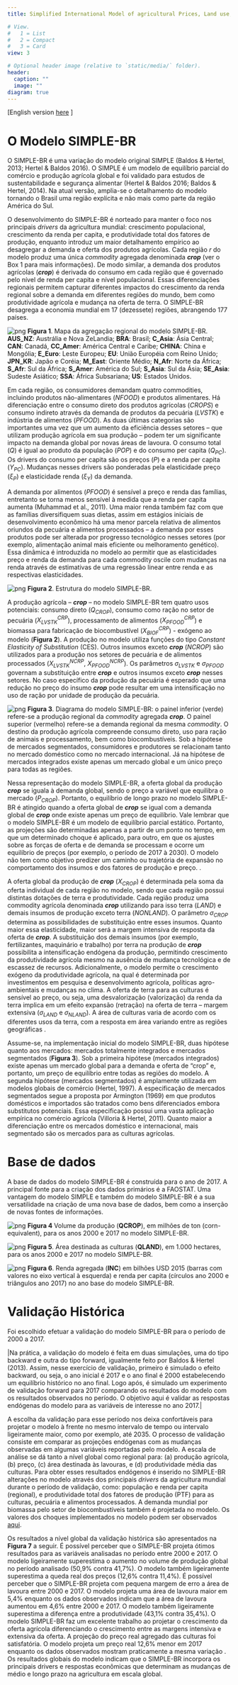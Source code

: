 ```yaml
---
title: Simplified International Model of agricultural Prices, Land use, and the Environment - Brazil

# View.
#   1 = List
#   2 = Compact
#   3 = Card
view: 3

# Optional header image (relative to `static/media/` folder).
header:
  caption: ""
  image: ""
diagram: true
---
```

[English version [here](http://cicerolima.com/SIMPLEBR-eng/) ]

# O Modelo SIMPLE-BR
O SIMPLE-BR é uma variação do modelo original SIMPLE (Baldos & Hertel, 2013; Hertel & Baldos 2016). O SIMPLE é um modelo de equilíbrio parcial do comércio e produção agrícola global e foi validado para estudos de sustentabilidade e segurança alimentar (Hertel & Baldos 2016; Baldos & Hertel, 2014). Na atual versão, amplia-se o detalhamento do modelo tornando o Brasil uma região explícita e não mais como parte da região América do Sul.

O desenvolvimento do SIMPLE-BR é norteado para manter o foco nos principais *drivers* da agricultura mundial: crescimento populacional, crescimento da renda per capita, e produtividade total dos fatores de produção, enquanto introduz um maior detalhamento empírico ao desagregar a demanda e oferta dos produtos agrícolas. Cada região $r$ do modelo produz uma única *commodity* agregada denominada ***crop*** (ver o Box 1 para mais informações). De modo similar, a demanda dos produtos agrícolas (***crop***) é derivada do consumo em cada região que é governado pelo nível de renda per capita e nível populacional. Essas diferenciações regionais permitem capturar diferentes impactos do crescimento da renda regional sobre a demanda em diferentes regiões do mundo, bem como produtividade agrícola e mudança na oferta de terra. O SIMPLE-BR desagrega a economia mundial em 17 (dezessete) regiões, abrangendo 177 países.

![png](/img/SIMPLE17.png)
**Figura 1**. Mapa da agregação regional do modelo SIMPLE-BR. **AUS_NZ**: Austrália e Nova ZeLandia; **BRA**: Brasil; **C_Asia**: Ásia Central; **CAN**: Canadá, **CC_Amer**: América Central e Caribe; **CHINA**: China e Mongólia; **E_Euro**: Leste Europeu; **EU**: União Européia com Reino Unido; **JPN_KR**: Japão e Coréia; **M_East**: Oriente Médio; **N_Afr**: Norte da África; **S_Afr**: Sul da África; **S_Amer**: América do Sul; **S_Asia**: Sul da Ásia; **SE_Asia**: Sudeste Asiático; **SSA**: África Subsariana; **US**: Estados Unidos.

Em cada região, os consumidores demandam quatro commodities, incluindo produtos não-alimentares ($NFOOD$) e produtos alimentares. Há diferenciação entre o consumo direto dos produtos agrícolas ($CROPS$) e consumo indireto através da demanda de produtos da pecuária ($LVSTK$) e indústria de alimentos ($PFOOD$). As duas últimas categorias são importantes uma vez que um aumento da eficiência desses setores – que utilizam produção agrícola em sua produção – podem ter um significante impacto na demanda global por novas áreas de lavoura. O consumo total ($Q$) é igual ao produto da população ($POP$) e do consumo per capita ($Q_{PC}$). Os drivers do consumo per capita são os preços ($P$) e a renda per capita ($Y_{PC}$). Mudanças nesses drivers são ponderadas pela elasticidade preço ($\xi_P$) e elasticidade renda ($\xi_Y$) da demanda.

A demanda por alimentos ($PFOOD$) é sensível a preço e renda das famílias, entretanto se torna menos sensível à medida que a renda per capita aumenta (Muhammad et al., 2011). Uma maior renda também faz com que as famílias diversifiquem suas dietas, assim em estágios iniciais de desenvolvimento econômico há uma menor parcela relativa de alimentos oriundos da pecuária e alimentos processados – a demanda por esses produtos pode ser alterada por progresso tecnológico nesses setores (por exemplo, alimentação animal mais eficiente ou melhoramento genético). Essa dinâmica é introduzida no modelo ao permitir que as elasticidades preço e renda da demanda para cada commodity oscile com mudanças na renda através de estimativas de uma regressão linear entre renda e as respectivas elasticidades.

![png](/img/simple-struct-1.png)
**Figura 2**. Estrutura do modelo SIMPLE-BR.

A produção agrícola – ***crop*** – no modelo SIMPLE-BR tem quatro usos potenciais: consumo direto ($Q_{CROP}$), consumo como ração no setor de pecuária ($X_{LVSTK}^{CRP}$), processamento de alimentos ($X_{PFOOD}^{CRP}$) e biomassa para fabricação de biocombustível ($X_{BIOF}^{CRP}$) - exógeno ao modelo (**Figura 2**). A produção no modelo utiliza funções do tipo *Constant Elasticity of Substitution* (CES). Outros insumos exceto ***crop*** ($NCROP$) são utilizados para a produção nos setores de pecuária e de alimentos processados ($X_{LVSTK}^{NCRP}$, $X_{PFOOD}^{NCRP}$). Os parâmetros $\sigma_{LVSTK}$ e $\sigma_{PFOOD}$ governam a substituição entre ***crop*** e outros insumos exceto ***crop*** nesses setores. No caso específico da produção da pecuária é esperado que uma redução no preço do insumo ***crop*** pode resultar em uma intensificação no uso de ração por unidade de produção da pecuária.

![png](/img/simple-struct-2.png)
**Figura 3**. Diagrama do modelo SIMPLE-BR: o painel inferior (verde) refere-se a produção regional da *commodity* agregada ***crop***. O painel superior (vermelho) refere-se a demanda regional da mesma *commodity*. O destino da produção agrícola compreende consumo direto, uso para ração de animais e processamento, bem como biocombustíveis. Sob a hipótese de mercados segmentados, consumidores e produtores se relacionam tanto no mercado doméstico como no mercado internacional. Já na hipótese de mercados integrados existe apenas um mercado global e um único preço para todas as regiões.

Nessa representação do modelo SIMPLE-BR, a oferta global da produção ***crop*** se iguala à demanda global, sendo o preço a variável que equilibra o mercado ($P_{CROP}$). Portanto, o equilíbrio de longo prazo no modelo SIMPLE-BR é atingido quando a oferta global de ***crop*** se igual com a demanda global de ***crop*** onde existe apenas um preço de equilíbrio. Vale lembrar que o modelo SIMPLE-BR é um modelo de equilíbrio parcial estático. Portanto, as projeções são determinadas apenas a partir de um ponto no tempo, em que um determinado choque é aplicado, para outro, em que os ajustes sobre as forças de oferta e de demanda se processam e ocorre um equilíbrio de preços (por exemplo, o período de 2017 à 2030). O modelo não tem como objetivo predizer um caminho ou trajetória de expansão no comportamento dos insumos e dos fatores de produção e preço.  .

A oferta global da produção de ***crop*** ($X_{CROP}$) é determinada pela soma da oferta individual de cada região no modelo, sendo que cada região possui distintas dotações de terra e produtividade. Cada região produz uma commodity agrícola denominada ***crop*** utilizando para isso terra ($LAND$) e demais insumos de produção exceto terra ($NONLAND$). O parâmetro $\sigma_{CROP}$ determina as possibilidades de substituição entre esses insumos. Quanto maior essa elasticidade, maior será a margem intensiva de resposta da oferta de ***crop***. A substituição dos demais insumos (por exemplo, fertilizantes, maquinário e trabalho) por terra na produção de ***crop*** possibilita a intensificação endógena da produção, permitindo crescimento da produtividade agrícola mesmo na ausência de mudança tecnológica e de escassez de recursos. Adicionalmente, o modelo permite o crescimento exógeno da produtividade agrícola, na qual é determinada por investimentos em pesquisa e desenvolvimento agrícola, políticas agro-ambientais e mudanças no clima. A oferta de terra para as culturas é sensível ao preço, ou seja, uma desvalorização (valorização) da renda da terra implica em um efeito expansão (retração) na oferta de terra – margem extensiva ($\sigma_{LAND}$ e $\sigma_{NLAND}$). A área de culturas varia de acordo com os diferentes usos da terra, com a resposta em área variando entre as regiões geográficas  .

Assume-se, na implementação inicial do modelo SIMPLE-BR, duas hipótese quanto aos mercados: mercados totalmente integrados e mercados segmentados (**Figura 3**). Sob a primeira hipótese (mercados integrados) existe apenas um mercado global para a demanda e oferta de “crop” e, portanto, um preço de equilíbrio entre todas as regiões do modelo. A segunda hipótese (mercados segmentados) é amplamente utilizada em modelos globais de comércio (Hertel, 1997). A especificação de mercados segmentados segue a proposta por Armington (1969) em que produtos domésticos e importados são tratados como bens diferenciados embora substitutos potenciais. Essa especificação possui uma vasta aplicação empírica no comércio agrícola (Villoria & Hertel, 2011). Quanto maior a diferenciação entre os mercados doméstico e internacional, mais segmentado são os mercados para as culturas agrícolas.

# Base de dados
A base de dados do modelo SIMPLE-BR é construída para o ano de 2017. A principal fonte para a criação dos dados primários é a FAOSTAT. Uma vantagem do modelo SIMPLE e também do modelo SIMPLE-BR é a sua versatilidade na criação de uma nova base de dados, bem como a inserção de novas fontes de informações.

![png](/img/qcrop2017-2000.png)
**Figura 4** Volume da produção (**QCROP**), em milhões de ton (corn-equivalent), para os anos 2000 e 2017 no modelo SIMPLE-BR.

![png](/img/qland2017-2000.png)
**Figura 5**. Área destinada as culturas (**QLAND**), em 1.000 hectares, para os anos 2000 e 2017 no modelo SIMPLE-BR.

![png](/img/inc2017-2000.png)
**Figura 6**. Renda agregada (**INC**) em bilhões USD 2015 (barras com valores no eixo vertical à esquerda) e renda per capita (círculos ano 2000 e triângulos ano 2017) no ano base do modelo SIMPLE-BR.

# Validação Histórica
Foi escolhido efetuar a validação do modelo SIMPLE-BR para o período de 2000 a 2017.

|Na prática, a validação do modelo é feita em duas simulações, uma do tipo backward e outra do tipo forward, igualmente feito por Baldos & Hertel (2013). Assim, nesse exercício de validação, primeiro é simulado o efeito backward, ou seja, o ano inicial é 2017 e o ano final é 2000 estabelecendo um equilíbrio histórico no ano final. Logo após, é simulado um experimento de validação forward para 2017 comparando os resultados do modelo com os resultados observados no período. O objetivo aqui é validar as respostas endógenas do modelo para as variáveis de interesse no ano 2017.|

A escolha da validação para esse período nos deixa confortáveis para projetar o modelo à frente no mesmo intervalo de tempo ou intervalo ligeiramente maior, como por exemplo, até 2035. O processo de validação consiste em comparar as projeções endógenas com as mudanças observadas em algumas variáveis reportadas pelo modelo. A escala de análise se dá tanto a nível global como regional para: (a) produção agrícola, (b) preço, (c) área destinada às lavouras, e (d) produtividade média das culturas. Para obter esses resultados endógenos é inserido no SIMPLE-BR alterações no modelo através dos principais *drivers* da agricultura mundial durante o período de validação, como: população e renda per capita (regional), e produtividade total dos fatores de produção (PTF) para as culturas, pecuária e alimentos processados. A demanda mundial por biomassa pelo setor de biocombustíveis também é projetada no modelo. Os valores dos choques implementados no modelo podem ser observados [aqui]().

Os resultados a nível global da validação histórica são apresentados na **Figura 7** a seguir. É possível perceber que o SIMPLE-BR projeta ótimos resultados para as variáveis analisadas no período entre 2000 e 2017. O modelo ligeiramente superestima o aumento no volume de produção global no período analisado (50,9% contra 41,7%). O modelo também ligeiramente superestima a queda real dos preços (12,6% contra 11,4%). É possível perceber que o SIMPLE-BR projeta com pequena margem de erro a área de lavoura entre 2000 e 2017. O modelo projeta uma área de lavoura maior em 5,4% enquanto os dados observados indicam que a área de lavoura aumentou em 4,6% entre 2000 e 2017. O modelo também ligeiramente superestima a diferença entre a produtividade (43,1% contra 35,4%). O modelo SIMPLE-BR faz um excelente trabalho ao projetar o crescimento da oferta agrícola diferenciando o crescimento entre as margens intensiva e extensiva da oferta. A projeção do preço real agregado das culturas foi satisfatória. O modelo projeta um preço real 12,6% menor em 2017 enquanto os dados observados mostram praticamente a mesma variação . Os resultados globais do modelo indicam que o SIMPLE-BR incorpora os principais drivers e respostas econômicas que determinam as mudanças de médio e longo prazo na agricultura em escala global.


#
